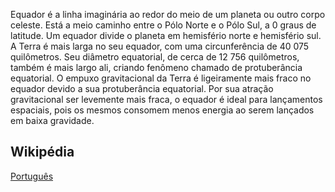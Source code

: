 Equador é a linha imaginária ao redor do meio de um planeta ou outro corpo celeste. Está a meio caminho entre o Pólo Norte e o Pólo Sul, a 0 graus de latitude. Um equador divide o planeta em hemisfério norte e hemisfério sul. A Terra é mais larga no seu equador, com uma circunferência de 40 075 quilômetros. Seu diâmetro equatorial, de cerca de 12 756 quilômetros, também é mais largo ali, criando fenômeno chamado de protuberância equatorial. O empuxo gravitacional da Terra é ligeiramente mais fraco no equador devido a sua protuberância equatorial. Por sua atração gravitacional ser levemente mais fraca, o equador é ideal para lançamentos espaciais, pois os mesmos consomem menos energia ao serem lançados em baixa gravidade.

## Wikipédia

[Português](https://pt.wikipedia.org/wiki/Linha_do_equador)

